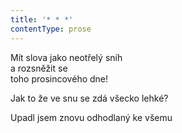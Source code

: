 ```yaml
---
title: '* * *'
contentType: prose
---
```


<section>

Mít slova jako neotřelý sníh  
a rozsněžit se  
toho prosincového dne!

Jak to že ve snu se zdá všecko lehké?

Upadl jsem znovu odhodlaný ke všemu

</section>
